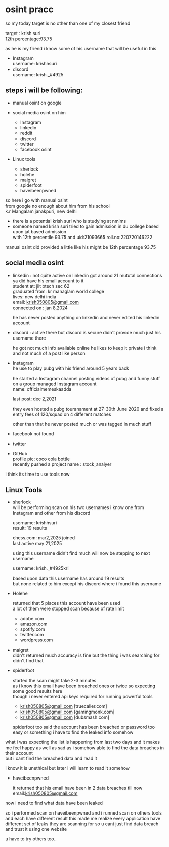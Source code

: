 # osint pracc

so my today target is no other than one of my closest friend 

target : krish suri  
12th percentage:93.75

as he is my friend i know some of his username that will be useful in this  
- Instagram  
  username: krishhsuri  
- discord  
  username: krish._#4925

## steps i will be following:
- manual osint on google  
- social media osint on him  
  - Instagram  
  - linkedin  
  - reddit  
  - discord  
  - twitter  
  - facebook osint

- Linux tools  
  - sherlock  
  - holehe  
  - maigret  
  - spiderfoot  
  - haveibeenpwned

so here i go with manual osint  
from google no enough about him from his school  
k.r Mangalam janakpuri, new delhi

- there is a potential krish suri who is studying at nmims  
- someone named krish suri tried to gain admission in du college based upon jat based admission  
  with 12th percentile 93.75 and uid:21093665 roll.no:220720146222

manual osint did provided a little like his might be 12th percentage 93.75

## social media osint

- linkedin : not quite active on linkedin got around 21 mututal connections  
  ya did have his email account to it  
  student at: jiit  btech sec 62  
  graduated from: kr managlam world college  
  lives: new delhi india  
  email: krish050805@gmail.com  
  connected on : jan 8,2024

  he has never posted anything on linkedin and never edited his linkedin account

- discord : active there but discord is secure didn't provide much just his username there

  he got not much info available online he likes to keep it private i think and not much of a post like person

- Instagram  
  he use to play pubg with his friend around 5 years back

  he started a Instagram channel posting videos of pubg and funny stuff on a group managed Instagram account  
  name: officialmemeskaadda

  last post: dec 2,2021

  they even hosted a pubg touranament at 27-30th June 2020 and fixed a entry fees of 120/squad on 4 different matches

  other than that he never posted much or was tagged in much stuff

- facebook not found  
- twitter

- GitHub  
  profile pic: coco cola bottle  
  recently pushed a project name : stock_analyer

i think its time to use tools now

## Linux Tools

- sherlock  
  will be performing scan on his two usernames i know one from Instagram and other from his discord

  username: krishhsuri  
  result: 19 results

  chess.com: mar2,2025 joined  
  last active may 21,2025

  using this username didn't find much will now be stepping to next username

  username: krish._#4925kri

  based upon data this username has around 19 results  
  but none related to him except his discord where i found this username

- Holehe

  returned that 5 places this account have been used  
  a lot of them were stopped scan because of rate limit  
  - adobe.com  
  - amazon.com  
  - spotify.com  
  - twitter.com  
  - wordpress.com

- maigret  
  didn't returned much accuracy is fine but the thing i was searching for didn't find that

- spiderfoot

  started the scan might take 2-3 minutes  
  as i know this email have been breached ones or twice so expecting some good results here  
  though i never entered api keys required for running powerful tools

  - krish050805@gmail.com [truecaller.com]  
  - krish050805@gmail.com [gamingmonk.com]  
  - krish050805@gmail.com [dubsmash.com]

  spiderfoot too said the account has been breached or password too easy or something i have to find the leaked info somehow

what i was expecting the list is happening from last two days and it makes me feel happy as well as sad as i somehow able to find the data breaches in their account  
but i cant find the breached data and read it

i know it is unethical but later i will learn to read it somehow

- haveibeenpwned

  it returned that his email have been in 2 data breaches till now  
  email:krish050805@gmail.com

now i need to find what data have been leaked

so i performed scan on haveibeenpwned and i runned scan on others tools and each have different result this made me realize every application have different set of leaks they are scanning for so u cant just find data breach and trust it using one website

u have to try others too..
